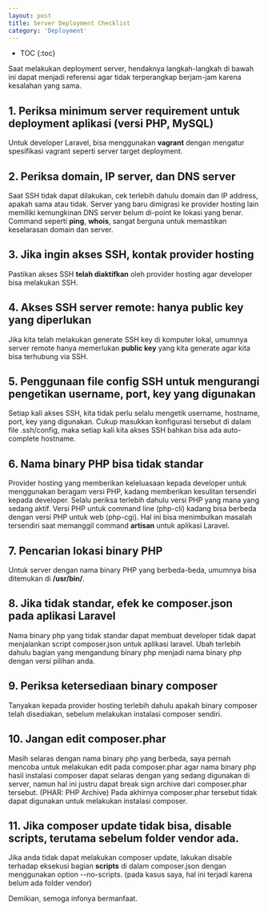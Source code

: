 ```yaml
---
layout: post
title: Server Deployment Checklist
category: 'Deployment'
---
```


* TOC
{:toc}

Saat melakukan deployment server, hendaknya langkah-langkah di bawah ini dapat menjadi referensi agar tidak terperangkap berjam-jam karena kesalahan yang sama.

## 1. Periksa minimum server requirement untuk deployment aplikasi (versi PHP, MySQL)

Untuk developer Laravel, bisa menggunakan **vagrant** dengan mengatur spesifikasi vagrant seperti server target deployment.

## 2. Periksa domain, IP server, dan DNS server

Saat SSH tidak dapat dilakukan, cek terlebih dahulu domain dan IP address, apakah sama atau tidak. Server yang baru dimigrasi ke provider hosting lain memiliki kemungkinan DNS server belum di-point ke lokasi yang benar. Command seperti **ping**, **whois**, sangat berguna untuk memastikan keselarasan domain dan server.

<!-- break -->

## 3. Jika ingin akses SSH, kontak provider hosting

Pastikan akses SSH **telah diaktifkan** oleh provider hosting agar developer bisa melakukan SSH.

## 4. Akses SSH server remote: hanya public key yang diperlukan

Jika kita telah melakukan generate SSH key di komputer lokal, umumnya server remote hanya memerlukan **public key** yang kita generate agar kita bisa terhubung via SSH.

## 5. Penggunaan file config SSH untuk mengurangi pengetikan username, port, key yang digunakan

Setiap kali akses SSH, kita tidak perlu selalu mengetik username, hostname, port, key yang digunakan. Cukup masukkan konfigurasi tersebut di dalam file .ssh/config, maka setiap kali kita akses SSH bahkan bisa ada auto-complete hostname.

## 6. Nama binary PHP bisa tidak standar

Provider hosting yang memberikan keleluasaan kepada developer untuk menggunakan beragam versi PHP, kadang memberikan kesulitan tersendiri kepada developer. Selalu periksa terlebih dahulu versi PHP yang mana yang sedang aktif. Versi PHP untuk command line (php-cli) kadang bisa berbeda dengan versi PHP untuk web (php-cgi). Hal ini bisa menimbulkan masalah tersendiri saat memanggil command **artisan** untuk aplikasi Laravel.

## 7. Pencarian lokasi binary PHP

Untuk server dengan nama binary PHP yang berbeda-beda, umumnya bisa ditemukan di **/usr/bin/**.

## 8. Jika tidak standar, efek ke composer.json pada aplikasi Laravel

Nama binary php yang tidak standar dapat membuat developer tidak dapat menjalankan script composer.json untuk aplikasi laravel. Ubah terlebih dahulu bagian yang mengandung binary php menjadi nama binary php dengan versi pilihan anda.

## 9. Periksa ketersediaan binary composer

Tanyakan kepada provider hosting terlebih dahulu apakah binary composer telah disediakan, sebelum melakukan instalasi composer sendiri.

## 10. Jangan edit composer.phar

Masih selaras dengan nama binary php yang berbeda, saya pernah mencoba untuk melakukan edit pada composer.phar agar nama binary php hasil instalasi composer dapat selaras dengan yang sedang digunakan di server, namun hal ini justru dapat break sign archive dari composer.phar tersebut. (PHAR: PHP Archive) Pada akhirnya composer.phar tersebut tidak dapat digunakan untuk melakukan instalasi composer.

## 11. Jika composer update tidak bisa, disable scripts, terutama sebelum folder vendor ada.

Jika anda tidak dapat melakukan composer update, lakukan disable terhadap eksekusi bagian **scripts** di dalam composer.json dengan menggunakan option --no-scripts. (pada kasus saya, hal ini terjadi karena belum ada folder vendor)



Demikian, semoga infonya bermanfaat.
